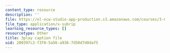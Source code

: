 ```yaml
---
content_type: resource
description: ''
file: https://ol-ocw-studio-app-production.s3.amazonaws.com/courses/3-091sc-introduction-to-solid-state-chemistry-fall-2010/200397c2f3f05a56a9367d50d7d0daf5_iRh3Kpgg0Uc.vtt
file_type: application/x-subrip
learning_resource_types: []
resourcetype: Other
title: 3play caption file
uid: 200397c2-f3f0-5a56-a936-7d50d7d0daf5
---
```

